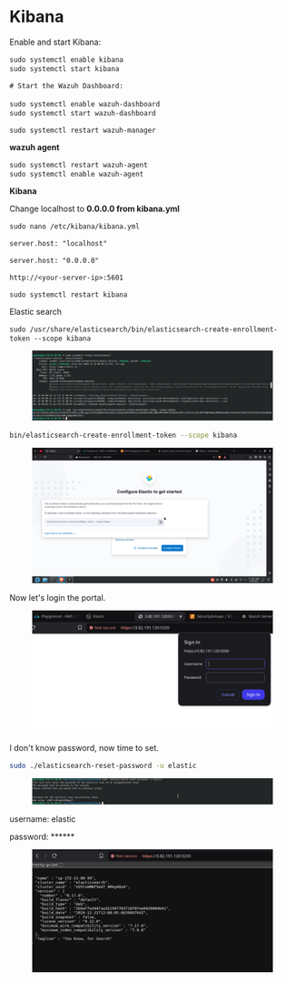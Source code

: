 # Kibana

Enable and start Kibana:

```
sudo systemctl enable kibana
sudo systemctl start kibana
```

```
# Start the Wazuh Dashboard:

sudo systemctl enable wazuh-dashboard
sudo systemctl start wazuh-dashboard

```

```
sudo systemctl restart wazuh-manager
```

**wazuh agent**

```
sudo systemctl restart wazuh-agent
sudo systemctl enable wazuh-agent
```

**Kibana**

Change localhost to **0.0.0.0 from kibana.yml**

```
sudo nano /etc/kibana/kibana.yml

```

```
server.host: "localhost"

```

```
server.host: "0.0.0.0"
```

```linker-script
http://<your-server-ip>:5601
```

```
sudo systemctl restart kibana
```



Elastic search

```
sudo /usr/share/elasticsearch/bin/elasticsearch-create-enrollment-token --scope kibana
```

<figure><img src="../.gitbook/assets/image (120).png" alt=""><figcaption></figcaption></figure>

```bash
bin/elasticsearch-create-enrollment-token --scope kibana
```

<figure><img src="../.gitbook/assets/image (119).png" alt=""><figcaption></figcaption></figure>

Now let's login the portal.&#x20;

<figure><img src="../.gitbook/assets/image (123).png" alt=""><figcaption></figcaption></figure>

I don't know password, now time to set.

```bash
sudo ./elasticsearch-reset-password -u elastic
```

<figure><img src="../.gitbook/assets/image (122).png" alt=""><figcaption></figcaption></figure>

username: elastic

password: \*\*\*\*\*\*



<figure><img src="../.gitbook/assets/image (124).png" alt=""><figcaption></figcaption></figure>

```
```
